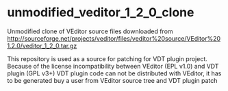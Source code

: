 unmodified_veditor_1_2_0_clone
==============================

Unmodified clone of VEditor source files downloaded from http://sourceforge.net/projects/veditor/files/veditor%20source/VEditor%201.2.0/veditor_1_2_0.tar.gz

This repository is used as a source for patching for VDT plugin project. Because of the license incompatibility between
VEditor (EPL v1.0) and VDT plugin (GPL v3+) VDT plugin code can not be distributed with VEditor, it has to be generated
buy a user from VEditor source tree and VDT plugin patch
